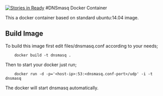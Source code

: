 [![Stories in Ready](https://badge.waffle.io/pjcuadra/dnsmasq-docker.png?label=ready&title=Ready)](https://waffle.io/pjcuadra/dnsmasq-docker)
#DNSmasq Docker Container

This a docker container based on standard ubuntu:14.04 image.

## Build Image

To build this image first edit files/dnsmasq.conf according to your needs;

```
    docker build -t dnsmasq .
```

Then to start your docker just run;

```
    docker run -d -p='<host-ip>:53:<dnsmasq.conf-port>/udp' -i -t dnsmasq
```

The docker will start dnsmasq automatically.
 
